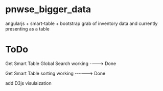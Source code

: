 pnwse_bigger_data
=================

angularjs + smart-table + bootstrap grab of inventory data and currently presenting as a table

ToDo
=================

Get Smart Table Global Search working ----> Done

Get Smart Table sorting working ------> Done

add D3js visulaization
